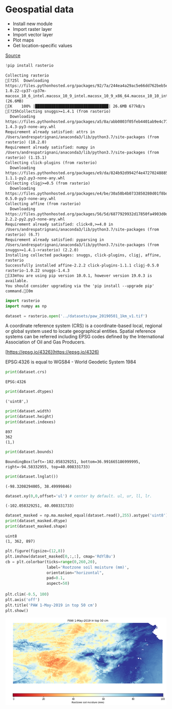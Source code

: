 # Geospatial data

- Install new module
- Import raster layer
- Import vector layer
- Plot maps
- Get location-specific values

[Source](https://rasterio.readthedocs.io/en/stable/intro.html)


```python
!pip install rasterio
```

    Collecting rasterio
    [?25l  Downloading https://files.pythonhosted.org/packages/92/7a/244ea4a29ac5e66dd762beb5e5553dcc1de21fe8a7d7d378b8d0f12fef5b/rasterio-1.0.22-cp37-cp37m-macosx_10_6_intel.macosx_10_9_intel.macosx_10_9_x86_64.macosx_10_10_intel.macosx_10_10_x86_64.whl (26.6MB)
    [K    100% |████████████████████████████████| 26.6MB 677kB/s 
    [?25hCollecting snuggs>=1.4.1 (from rasterio)
      Downloading https://files.pythonhosted.org/packages/a5/8a/abb0803f05feb4401ab9e4c776ce11f0048b6cb0f2d84ace97cd93d7da04/snuggs-1.4.3-py3-none-any.whl
    Requirement already satisfied: attrs in /Users/andrespatrignani/anaconda3/lib/python3.7/site-packages (from rasterio) (18.2.0)
    Requirement already satisfied: numpy in /Users/andrespatrignani/anaconda3/lib/python3.7/site-packages (from rasterio) (1.15.1)
    Collecting click-plugins (from rasterio)
      Downloading https://files.pythonhosted.org/packages/e9/da/824b92d9942f4e472702488857914bdd50f73021efea15b4cad9aca8ecef/click_plugins-1.1.1-py2.py3-none-any.whl
    Collecting cligj>=0.5 (from rasterio)
      Downloading https://files.pythonhosted.org/packages/e4/be/30a58b4b0733850280d01f8bd132591b4668ed5c7046761098d665ac2174/cligj-0.5.0-py3-none-any.whl
    Collecting affine (from rasterio)
      Downloading https://files.pythonhosted.org/packages/56/5d/6877929932d17850fa4903d0db8233ec8ed35aab7ceae96fa44ea6d479bd/affine-2.2.2-py2.py3-none-any.whl
    Requirement already satisfied: click<8,>=4.0 in /Users/andrespatrignani/anaconda3/lib/python3.7/site-packages (from rasterio) (6.7)
    Requirement already satisfied: pyparsing in /Users/andrespatrignani/anaconda3/lib/python3.7/site-packages (from snuggs>=1.4.1->rasterio) (2.2.0)
    Installing collected packages: snuggs, click-plugins, cligj, affine, rasterio
    Successfully installed affine-2.2.2 click-plugins-1.1.1 cligj-0.5.0 rasterio-1.0.22 snuggs-1.4.3
    [33mYou are using pip version 10.0.1, however version 19.0.3 is available.
    You should consider upgrading via the 'pip install --upgrade pip' command.[0m



```python
import rasterio
import numpy as np

```


```python
dataset = rasterio.open('../datasets/paw_20190501_1km_v1.tif')
```

A coordinate reference system (CRS) is a coordinate-based local, regional or global system used to locate geographical entities. Spatial reference systems can be referred including EPSG codes defined by the International Association of Oil and Gas Producers.

[https://epsg.io/4326](https://epsg.io/4326)

EPSG:4326 is equal to WGS84 - World Geodetic System 1984


```python
print(dataset.crs)
```

    EPSG:4326



```python
print(dataset.dtypes)
```

    ('uint8',)



```python
print(dataset.width)
print(dataset.height)
print(dataset.indexes)
```

    897
    362
    (1,)



```python
print(dataset.bounds)
```

    BoundingBox(left=-102.058329251, bottom=36.991665186999995, right=-94.58332955, top=40.008331733)



```python
print(dataset.lnglat())
```

    (-98.3208294005, 38.49999846)



```python
dataset.xy(0,0,offset='ul') # center by default. ul, ur, ll, lr.
```




    (-102.058329251, 40.008331733)




```python
dataset_masked = np.ma.masked_equal(dataset.read(),255).astype('uint8')
print(dataset_masked.dtype)
print(dataset_masked.shape)
```

    uint8
    (1, 362, 897)



```python
plt.figure(figsize=(12,8))
plt.imshow(dataset_masked[0,:,:], cmap='RdYlBu')
cb = plt.colorbar(ticks=range(0,260,20), 
                  label='Rootzone soil moisture (mm)',
                  orientation="horizontal",
                  pad=0.1,
                  aspect=50)

plt.clim(-0.5, 100)
plt.axis('off')
plt.title('PAW 1-May-2019 in top 50 cm')
plt.show()

```


![png](soil_moisture_map_files/soil_moisture_map_12_0.png)

